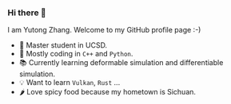 ### Hi there 👋

<!--
**TonyZYT2000/TonyZYT2000** is a ✨ _special_ ✨ repository because its `README.md` (this file) appears on your GitHub profile.

Here are some ideas to get you started:

- 🔭 I’m currently working on ...
- 🌱 I’m currently learning ...
- 👯 I’m looking to collaborate on ...
- 🤔 I’m looking for help with ...
- 💬 Ask me about ...
- 📫 How to reach me: ...
- 😄 Pronouns: ...
- ⚡ Fun fact: ...
-->

I am Yutong Zhang. Welcome to my GitHub profile page :-)

- 🏫 Master student in UCSD.
- 💾 Mostly coding in `C++` and `Python`.
- 📚 Currently learning deformable simulation and differentiable simulation.
- 💡 Want to learn `Vulkan`, `Rust` ...
- 🌶️ Love spicy food because my hometown is Sichuan.
